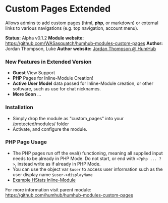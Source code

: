 Custom Pages Extended
============

Allows admins to add custom pages (html, **php**, or markdown) or external links to various navigations (e.g. top navigation, account menu).

__Status:__ Alpha v0.1.2
__Module website:__ <https://github.com/WASasquatch/humhub-modules-custom-pages>
__Author:__ Jordan Thompson, Luke
__Author website:__ [Jordan Thompson @ HumHub](http://community.humhub.org)

### New Features in Extended Version

- **Guest** View Support
- **PHP** Pages for Inline-Module Creation!
- **Active User Model** data passed for Inline-Module creation, or other software, such as use for chat nicknames.
- **More Soon** ...

### Installation

- Simply drop the module as "custom_pages" into your /protected/modules/ folder
- Activate, and configure the module.

### PHP Page Usage

- The PHP pages run off the eval() functioning, meaning all supplied input needs to be already in PHP Mode. Do not start, or end with `<?php ... ?>`, instead write as if already in PHP Mode. 
- You can use the object var `$user` to access user information such as the user display name `$user->displayName`
- [Example HStats Inline-Module](docs/example.md)

For more  information visit parent module:
<https://github.com/humhub/humhub-modules-custom-pages>
